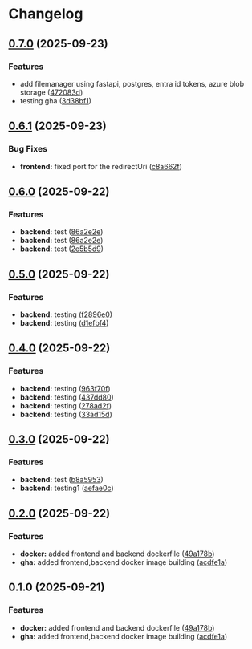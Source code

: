 # Changelog

## [0.7.0](https://github.com/kuba-b-labs/basic-filemanager-with-azure-blob/compare/backend-v0.6.1...backend-v0.7.0) (2025-09-23)


### Features

* add filemanager using fastapi, postgres, entra id tokens, azure blob storage ([472083d](https://github.com/kuba-b-labs/basic-filemanager-with-azure-blob/commit/472083d8aa087101e762a8406914b476873988b8))
* testing gha ([3d38bf1](https://github.com/kuba-b-labs/basic-filemanager-with-azure-blob/commit/3d38bf14b78fc78dbdb336a60b695dc8edc93663))

## [0.6.1](https://github.com/kuba-b-labs/blob-upload-site/compare/backend-v0.6.0...backend-v0.6.1) (2025-09-23)


### Bug Fixes

* **frontend:** fixed port for the redirectUri ([c8a662f](https://github.com/kuba-b-labs/blob-upload-site/commit/c8a662fd5ce3bb00e09bad5f382db9181bce1757))

## [0.6.0](https://github.com/kuba-b-labs/blob-upload-site/compare/backend-v0.5.0...backend-v0.6.0) (2025-09-22)


### Features

* **backend:** test ([86a2e2e](https://github.com/kuba-b-labs/blob-upload-site/commit/86a2e2e346e8efb7d247724c0d9edd7fe2cc84bb))
* **backend:** test ([86a2e2e](https://github.com/kuba-b-labs/blob-upload-site/commit/86a2e2e346e8efb7d247724c0d9edd7fe2cc84bb))
* **backend:** test ([2e5b5d9](https://github.com/kuba-b-labs/blob-upload-site/commit/2e5b5d91affc4e194860d24c04c726044f0a4923))

## [0.5.0](https://github.com/kuba-b-labs/blob-upload-site/compare/backend-v0.4.0...backend-v0.5.0) (2025-09-22)


### Features

* **backend:** testing ([f2896e0](https://github.com/kuba-b-labs/blob-upload-site/commit/f2896e01e310f75df2c769619499ca56a48fa412))
* **backend:** testing ([d1efbf4](https://github.com/kuba-b-labs/blob-upload-site/commit/d1efbf4cd887ed173f70835459d0d77ce5aa8e04))

## [0.4.0](https://github.com/kuba-b-labs/blob-upload-site/compare/backend-v0.3.0...backend-v0.4.0) (2025-09-22)


### Features

* **backend:** testing ([963f70f](https://github.com/kuba-b-labs/blob-upload-site/commit/963f70f5e895f442ccfe5838c8c13b1d0824b5d9))
* **backend:** testing ([437dd80](https://github.com/kuba-b-labs/blob-upload-site/commit/437dd80dda5b33175ce41f8529fb0f6a0cdf29e6))
* **backend:** testing ([278ad2f](https://github.com/kuba-b-labs/blob-upload-site/commit/278ad2fc7360413d85cf19a36f9d2992018bc504))
* **backend:** testing ([33ad15d](https://github.com/kuba-b-labs/blob-upload-site/commit/33ad15d73d6cc4af2689f02db776d543ea6d8aa0))

## [0.3.0](https://github.com/kuba-b-labs/blob-upload-site/compare/backend-v0.2.0...backend-v0.3.0) (2025-09-22)


### Features

* **backend:** test ([b8a5953](https://github.com/kuba-b-labs/blob-upload-site/commit/b8a5953fc4a9ad9a623b450814768f6284ea0b9e))
* **backend:** testing1 ([aefae0c](https://github.com/kuba-b-labs/blob-upload-site/commit/aefae0c928c22d434178d1f3a7abea665703d9af))

## [0.2.0](https://github.com/kuba-b-labs/blob-upload-site/compare/backend-v0.1.0...backend-v0.2.0) (2025-09-22)


### Features

* **docker:** added frontend and backend dockerfile ([49a178b](https://github.com/kuba-b-labs/blob-upload-site/commit/49a178bd78b800ad8378045ab4fbc46820cbe09a))
* **gha:** added frontend,backend docker image building ([acdfe1a](https://github.com/kuba-b-labs/blob-upload-site/commit/acdfe1a05dca6a70146ff6f574b71c5ad966249a))

## 0.1.0 (2025-09-21)


### Features

* **docker:** added frontend and backend dockerfile ([49a178b](https://github.com/malydinozaurpl/blob-upload-site/commit/49a178bd78b800ad8378045ab4fbc46820cbe09a))
* **gha:** added frontend,backend docker image building ([acdfe1a](https://github.com/malydinozaurpl/blob-upload-site/commit/acdfe1a05dca6a70146ff6f574b71c5ad966249a))

